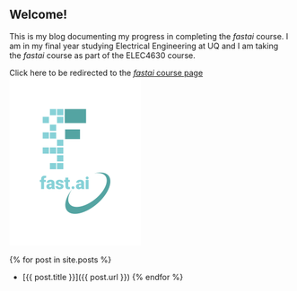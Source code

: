 ## Welcome!

This is my blog documenting my progress in completing the *fastai* course. I am in my final year studying Electrical Engineering at UQ and I am taking the *fastai* course as part of the ELEC4630 course.

Click here to be redirected to the [*fastai* course page](https://course.fast.ai/)
![Image of fast.ai logo](images/logo.png)

{% for post in site.posts %}
- [{{ post.title }}]({{ post.url }})
{% endfor %}


